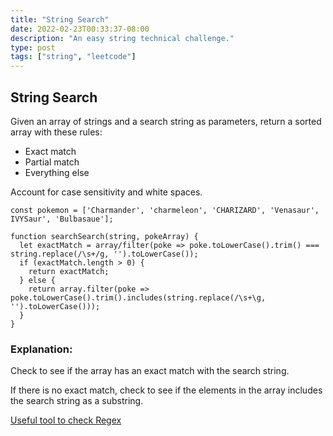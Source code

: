 ```yaml
---
title: "String Search"
date: 2022-02-23T00:33:37-08:00
description: "An easy string technical challenge."
type: post
tags: ["string", "leetcode"]
---
```


## String Search

Given an array of strings and a search string as parameters, return a sorted array with these rules:
* Exact match
* Partial match
* Everything else

Account for case sensitivity and white spaces.

 ```
 const pokemon = ['Charmander', 'charmeleon', 'CHARIZARD', 'Venasaur', IVYSaur', 'Bulbasaue'];

 function searchSearch(string, pokeArray) {
   let exactMatch = array/filter(poke => poke.toLowerCase().trim() === string.replace(/\s+/g, '').toLowerCase());
   if (exactMatch.length > 0) {
     return exactMatch;
   } else {
     return array.filter(poke => poke.toLowerCase().trim().includes(string.replace(/\s+\g, '').toLowerCase()));
   }
 }
 ```

 ### Explanation:
 Check to see if the array has an exact match with the search string.

 If there is no exact match, check to see if the elements in the array includes the search string as a substring.


[Useful tool to check Regex](https://regex101.com/)

